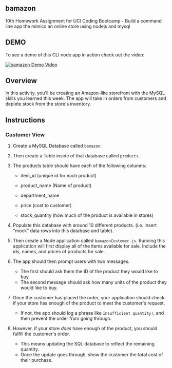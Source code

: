 ## bamazon
10th Homework Assignment for UCI Coding Bootcamp - Build a command line app the mimics an online store using nodejs and mysql




## DEMO
To see a demo of this CLI node app in action check out the video:

[![bamazon Demo Video](https://img.youtu.be/vi/lxq_CErNM38/0.jpg)](https://youtu.be/lxq_CErNM38 "Bamazon Demo Video")

## Overview
In this activity, you'll be creating an Amazon-like storefront with the MySQL skills you learned this week. The app will take in orders from customers and deplete stock from the store's inventory.

## Instructions

### Customer View 

1. Create a MySQL Database called `bamazon`.

2. Then create a Table inside of that database called `products`.

3. The products table should have each of the following columns:

   * item_id (unique id for each product)

   * product_name (Name of product)

   * department_name

   * price (cost to customer)

   * stock_quantity (how much of the product is available in stores)

4. Populate this database with around 10 different products. (i.e. Insert "mock" data rows into this database and table).

5. Then create a Node application called `bamazonCustomer.js`. Running this application will first display all of the items available for sale. Include the ids, names, and prices of products for sale.

6. The app should then prompt users with two messages.

   * The first should ask them the ID of the product they would like to buy.
   * The second message should ask how many units of the product they would like to buy.

7. Once the customer has placed the order, your application should check if your store has enough of the product to meet the customer's request.

   * If not, the app should log a phrase like `Insufficient quantity!`, and then prevent the order from going through.

8. However, if your store _does_ have enough of the product, you should fulfill the customer's order.
   * This means updating the SQL database to reflect the remaining quantity.
   * Once the update goes through, show the customer the total cost of their purchase.

